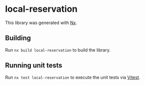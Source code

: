 # local-reservation

This library was generated with [Nx](https://nx.dev).

## Building

Run `nx build local-reservation` to build the library.

## Running unit tests

Run `nx test local-reservation` to execute the unit tests via [Vitest](https://vitest.dev/).
